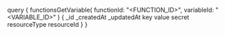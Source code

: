 query {
    functionsGetVariable(
        functionId: "<FUNCTION_ID>",
        variableId: "<VARIABLE_ID>"
    ) {
        _id
        _createdAt
        _updatedAt
        key
        value
        secret
        resourceType
        resourceId
    }
}
